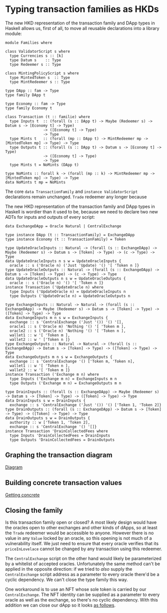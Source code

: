 # Typing transaction families as HKDs

<!--
~~~ {.haskell}
{-# LANGUAGE DataKinds, DuplicateRecordFields, GADTs, FlexibleInstances, OverloadedStrings,
             KindSignatures, StandaloneKindSignatures,
             MultiParamTypeClasses, NoStarIsType, NumericUnderscores,
             PolyKinds, RankNTypes, TypeApplications, TypeFamilies, TypeOperators,
             UndecidableInstances #-}

module HKD where

import Data.Functor.Const (Const (Const))
import Data.Kind (Type)
import Data.Map (Map)
import qualified Data.Map as Map
import Data.Proxy (Proxy (Proxy))
import Numeric.Natural (Natural)

import Family
~~~
-->

The new HKD representation of the transaction family and DApp types in Haskell allows us, first of all, to move all
reusable declarations into a library module:

~~~ {.haskell.ignore}
module Families where

class ValidatorScript s where
  type Currencies s :: [k]
  type Datum s    :: Type
  type Redeemer s :: Type

class MintingPolicyScript s where
  type MintedToken s  :: Type
  type MintRedeemer s :: Type

type DApp :: fam -> Type
type family DApp t

type Economy :: fam -> Type
type family Economy t

class Transaction (t :: familie) where
  type Inputs t  :: (forall (s :: DApp t) -> Maybe (Redeemer s) -> Datum s -> [Economy t] -> Type)
                 -> ([Economy t] -> Type)
                 -> Type
  type Mints t   :: (forall (mp :: DApp t) -> MintRedeemer mp -> [MintedToken mp] -> Type) -> Type
  type Outputs t :: (forall (s :: DApp t) -> Datum s -> [Economy t] -> Type)
                 -> ([Economy t] -> Type)
                 -> Type
  type Mints t = NoMints (DApp t)

type NoMints :: forall k -> (forall (mp :: k) -> MintRedeemer mp -> [MintedToken mp] -> Type) -> Type
data NoMints t mp = NoMints
~~~

The core `data TransactionFamily` and `instance ValidatorScript` declarations remain unchanged.
`Trade` redeemer any longer because

<!--
~~~ {.haskell}
data TransactionFamily =
  UpdateOracle Natural
  | Exchange Natural Natural
  | DrainCollectedFees
data Token = Token Natural | ScriptAda

data OracleRedeemer (n :: Natural) = Update

instance ValidatorScript ('Oracle n) where
  type Currencies ('Oracle n) = '[ 'Token n ]
  type Datum ('Oracle n) = ()
  type Redeemer ('Oracle n) = OracleRedeemer n
instance ValidatorScript 'CentralExchange where
  type Currencies 'CentralExchange = '[ 'Ada ]
  type Datum 'CentralExchange = ()
  type Redeemer 'CentralExchange = ()
~~~
-->

The new HKD representation of the transaction family and DApp types in Haskell is wordier than it used to be, because
we need to declare two new ADTs for inputs and outputs of every script:

~~~ {.haskell}
data ExchangeDApp = Oracle Natural | CentralExchange

type instance DApp (t :: TransactionFamily) = ExchangeDApp
type instance Economy (t :: TransactionFamily) = Token

type UpdateOracleInputs :: Natural -> (forall (s :: ExchangeDApp) -> Maybe (Redeemer s) -> Datum s -> [Token] -> Type) -> (c -> Type) -> Type
data UpdateOracleInputs n s w = UpdateOracleInputs {
  oracle :: s ('Oracle n) ('Just 'Update) '() '[ 'Token n ]}
type UpdateOracleOutputs :: Natural -> (forall (s :: ExchangeDApp) -> Datum s -> [Token] -> Type) -> (c -> Type) -> Type
data UpdateOracleOutputs n s w = UpdateOracleOutputs {
  oracle :: s ('Oracle n) '() '[ 'Token n ]}
instance Transaction ('UpdateOracle n) where
  type Inputs ('UpdateOracle n) = UpdateOracleInputs n
  type Outputs ('UpdateOracle n) = UpdateOracleOutputs n

type ExchangeInputs :: Natural -> Natural -> (forall (s :: ExchangeDApp) -> Maybe (Redeemer s) -> Datum s -> [Token] -> Type) -> ([Token] -> Type) -> Type
data ExchangeInputs m n s w = ExchangeInputs {
  exchange :: s 'CentralExchange ('Just '()) '() '[],
  oracle1 :: s ('Oracle m) 'Nothing '() '[ 'Token m ],
  oracle2 :: s ('Oracle n) 'Nothing '() '[ 'Token n ],
  wallet1 :: w '[ 'Token m ],
  wallet2 :: w ' ['Token n ]}
type ExchangeOutputs :: Natural -> Natural -> (forall (s :: ExchangeDApp) -> Datum s -> [Token] -> Type) -> ([Token] -> Type) -> Type
data ExchangeOutputs m n s w = ExchangeOutputs {
  exchange :: s 'CentralExchange '() ['Token m, 'Token n],
  wallet1 :: w '[ 'Token n ],
  wallet2 :: w '[ 'Token m ]}
instance Transaction ('Exchange m n) where
  type Inputs ('Exchange m n) = ExchangeInputs m n
  type Outputs ('Exchange m n) = ExchangeOutputs m n

type DrainInputs :: (forall (s :: ExchangeDApp) -> Maybe (Redeemer s) -> Datum s -> [Token] -> Type) -> ([Token] -> Type) -> Type
data DrainInputs s w = DrainInputs {
  exchange :: s 'CentralExchange ('Just '()) '() ['Token 1, 'Token 2]}
type DrainOutputs :: (forall (s :: ExchangeDApp) -> Datum s -> [Token] -> Type) -> ([Token] -> Type) -> Type
data DrainOutputs s w = DrainOutputs {
  authority :: w ['Token 1, 'Token 2],
  exchange :: s 'CentralExchange '() '[]}
instance Transaction 'DrainCollectedFees where
  type Inputs 'DrainCollectedFees = DrainInputs
  type Outputs 'DrainCollectedFees = DrainOutputs
~~~

## Graphing the transaction diagram

[Diagram](Diagram.md)

## Building concrete transaction values

[Getting concrete](Values.md)

## Closing the family

Is this transaction family open or closed? A most likely design would have the
oracles open to other exchanges and other kinds of dApps, so at least the
`Trade` redeemer would be accessible to anyone. However there is no value in any
`Value` locked by an oracle, so this opening is not much of a vulnerability
itself. We just need to ensure that every oracle verifies that its
`priceInLovelace` cannot be changed by any transaction using this redeemer.

The `CentralExchange` script on the other hand would likely be parameterized
by a whitelist of accepted oracles. Unfortunately the same method can't be
applied in the opposite direction: if we tried to *also* supply the
`CentralExchange` script address as a parameter to every oracle there'd be a
cyclic dependency. We can't close the type family this way.

One workaround is to use an NFT whose sole token is carried by our
`CentralExchange`. The NFT identity can be supplied as a parameter to every
oracle as well as the exchange, so there's no cyclic dependency. With this
addition we can close our dApp so it looks [as follows](NFT.md).
